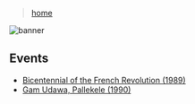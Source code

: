 > [home](../)

![banner](/ifs/photos/banner.png)

## Events

* [Bicentennial of the French Revolution (1989)](french)
* [Gam Udawa, Pallekele (1990)](gamudawa)
